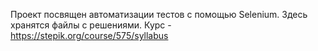 Проект посвящен автоматизации тестов с помощью Selenium. Здесь хранятся файлы с решениями.
Курс - https://stepik.org/course/575/syllabus
